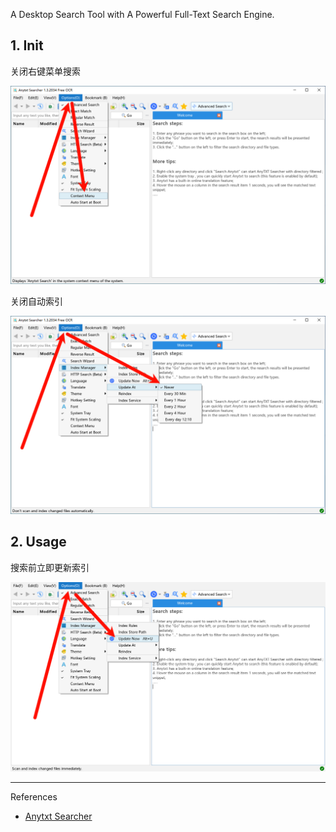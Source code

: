 A Desktop Search Tool with A Powerful Full-Text Search Engine.

## 1. Init

关闭右键菜单搜索

![](./../../../../../images/Anytxt_Searcher/%E5%85%B3%E9%97%AD%E5%8F%B3%E9%94%AE%E8%8F%9C%E5%8D%95%E6%90%9C%E7%B4%A2.png)

关闭自动索引

![](./../../../../../images/Anytxt_Searcher/%E5%85%B3%E9%97%AD%E8%87%AA%E5%8A%A8%E7%B4%A2%E5%BC%95.png)

## 2. Usage

搜索前立即更新索引

![](./../../../../../images/Anytxt_Searcher/%E6%90%9C%E7%B4%A2%E5%89%8D%E7%AB%8B%E5%8D%B3%E6%9B%B4%E6%96%B0%E7%B4%A2%E5%BC%95.png)

---

References

- [Anytxt Searcher](https://anytxt.net/)

